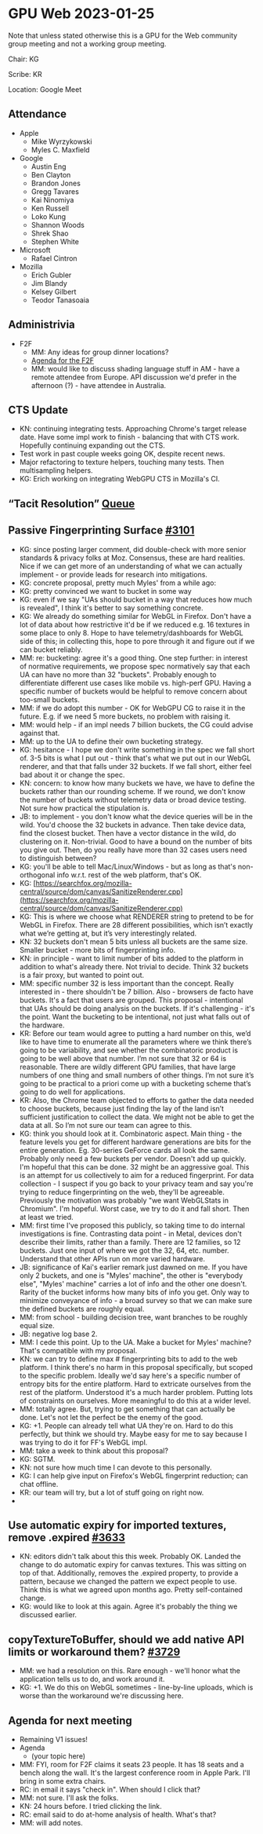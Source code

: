 

# GPU Web 2023-01-25

Note that unless stated otherwise this is a GPU for the Web community group meeting and not a working group meeting.

Chair: KG

Scribe: KR

Location: Google Meet


## Attendance



* Apple
    * Mike Wyrzykowski 
    * Myles C. Maxfield
* Google
    * Austin Eng
    * Ben Clayton
    * Brandon Jones
    * Gregg Tavares
    * Kai Ninomiya
    * Ken Russell
    * Loko Kung
    * Shannon Woods
    * Shrek Shao
    * Stephen White
* Microsoft
    * Rafael Cintron
* Mozilla
    * Erich Gubler
    * Jim Blandy
    * Kelsey Gilbert
    * Teodor Tanasoaia


## Administrivia



* F2F
    * MM: Any ideas for group dinner locations?
    * [Agenda for the F2F](https://docs.google.com/document/d/1bbwoAu7NZ5GAWAE12xUNZi08fRuSRDfYLzHxV6yFDF8/edit)
    * MM: would like to discuss shading language stuff in AM - have a remote attendee from Europe. API discussion we'd prefer in the afternoon (?) - have attendee in Australia.


## CTS Update



* KN: continuing integrating tests. Approaching Chrome's target release date. Have some impl work to finish - balancing that with CTS work. Hopefully continuing expanding out the CTS.
* Test work in past couple weeks going OK, despite recent news.
* Major refactoring to texture helpers, touching many tests. Then multisampling helpers.
* KG: Erich working on integrating WebGPU CTS in Mozilla's CI.


## “Tacit Resolution” [Queue](https://github.com/gpuweb/gpuweb/issues?q=label%3A%22tacit+resolution+queue%22)


## Passive Fingerprinting Surface [#3101](https://github.com/gpuweb/gpuweb/issues/3101)



* KG: since posting larger comment, did double-check with more senior standards & privacy folks at Moz. Consensus, these are hard realities. Nice if we can get more of an understanding of what we can actually implement - or provide leads for research into mitigations.
* KG: concrete proposal, pretty much Myles' from a while ago:
* KG: pretty convinced we want to bucket in some way
* KG: even if we say "UAs should bucket in a way that reduces how much is revealed", I think it's better to say something concrete.
* KG: We already do something similar for WebGL in Firefox. Don't have a lot of data about how restrictive it'd be if we reduced e.g. 16 textures in some place to only 8. Hope to have telemetry/dashboards for WebGL side of this; in collecting this, hope to pore through it and figure out if we can bucket reliably.
* MM: re: bucketing: agree it's a good thing. One step further: in interest of normative requirements, we propose spec normatively say that each UA can have no more than 32 "buckets". Probably enough to differentiate different use cases like mobile vs. high-perf GPU. Having a specific number of buckets would be helpful to remove concern about too-small buckets.
* MM: if we do adopt this number - OK for WebGPU CG to raise it in the future. E.g. if we need 5 more buckets, no problem with raising it.
* MM: would help - if an impl needs 7 billion buckets, the CG could advise against that.
* MM: up to the UA to define their own bucketing strategy.
* KG: hesitance - I hope we don't write something in the spec we fall short of. 3-5 bits is what I put out - think that's what we put out in our WebGL renderer, and that that falls under 32 buckets. If we fall short, either feel bad about it or change the spec.
* KN: concern: to know how many buckets we have, we have to define the buckets rather than our rounding scheme. If we round, we don't know the number of buckets without telemetry data or broad device testing. Not sure how practical the stipulation is.
* JB: to implement - you don't know what the device queries will be in the wild. You'd choose the 32 buckets in advance. Then take device data, find the closest bucket. Then have a vector distance in the wild, do clustering on it. Non-trivial. Good to have a bound on the number of bits you give out. Then, do you really have more than 32 cases users need to distinguish between?
* KG: you'll be able to tell Mac/Linux/Windows - but as long as that's non-orthogonal info w.r.t. rest of the web platform, that's OK.
* KG: [https://searchfox.org/mozilla-central/source/dom/canvas/SanitizeRenderer.cpp](https://searchfox.org/mozilla-central/source/dom/canvas/SanitizeRenderer.cpp) 
* KG: This is where we choose what RENDERER string to pretend to be for WebGL in Firefox. There are 28 different possibilities, which isn’t exactly what we’re getting at, but it’s very interestingly related.
* KN: 32 buckets don't mean 5 bits unless all buckets are the same size. Smaller bucket - more bits of fingerprinting info.
* KN: in principle - want to limit number of bits added to the platform in addition to what's already there. Not trivial to decide. Think 32 buckets is a fair proxy, but wanted to point out.
* MM: specific number 32 is less important than the concept. Really interested in - there shouldn't be 7 billion. Also - browsers de facto have buckets. It's a fact that users are grouped. This proposal - intentional that UAs should be doing analysis on the buckets. If it's challenging - it's the point. Want the bucketing to be intentional, not just what falls out of the hardware.
* KR: Before our team would agree to putting a hard number on this, we’d like to have time to enumerate all the parameters where we think there’s going to be variability, and see whether the combinatoric product is going to be well above that number. I’m not sure that 32 or 64 is reasonable. There are wildly different GPU families, that have large numbers of one thing and small numbers of other things. I’m not sure it’s going to be practical to a priori come up with a bucketing scheme that’s going to do well for applications.
* KR: Also, the Chrome team objected to efforts to gather the data needed to choose buckets, because just finding the lay of the land isn’t sufficient justification to collect the data. We might not be able to get the data at all. So I’m not sure our team can agree to this.
* KG: think you should look at it. Combinatoric aspect. Main thing - the feature levels you get for different hardware generations are bits for the entire generation. Eg. 30-series GeForce cards all look the same. Probably only need a few buckets per vendor. Doesn't add up quickly. I'm hopeful that this can be done. 32 might be an aggressive goal. This is an attempt for us collectively to aim for a reduced fingerprint. For data collection - I suspect if you go back to your privacy team and say you're trying to reduce fingerprinting on the web, they'll be agreeable. Previously the motivation was probably "we want WebGLStats in Chromium". I'm hopeful. Worst case, we try to do it and fall short. Then at least we tried.
* MM: first time I've proposed this publicly, so taking time to do internal investigations is fine. Contrasting data point - in Metal, devices don't describe their limits, rather than a family. There are 12 families, so 12 buckets. Just one input of where we got the 32, 64, etc. number. Understand that other APIs run on more varied hardware.
* JB: significance of Kai's earlier remark just dawned on me. If you have only 2 buckets, and one is "Myles' machine", the other is "everybody else", "Myles' machine" carries a lot of info and the other one doesn't. Rarity of the bucket informs how many bits of info you get. Only way to minimize conveyance of info - a broad survey so that we can make sure the defined buckets are roughly equal.
* MM: from school - building decision tree, want branches to be roughly equal size.
* JB: negative log base 2.
* MM: I cede this point. Up to the UA. Make a bucket for Myles' machine? That's compatible with my proposal.
* KN: we can try to define max # fingerprinting bits to add to the web platform. I think there's no harm in this proposal specifically, but scoped to the specific problem. Ideally we'd say here's a specific number of entropy bits for the entire platform. Hard to extricate ourselves from the rest of the platform. Understood it's a much harder problem. Putting lots of constraints on ourselves. More meaningful to do this at a wider level.
* MM: totally agree. But, trying to get something that can actually be done. Let's not let the perfect be the enemy of the good.
* KG: +1. People can already tell what UA they're on. Hard to do this perfectly, but think we should try. Maybe easy for me to say because I was trying to do it for FF's WebGL impl.
* MM: take a week to think about this proposal?
* KG: SGTM.
* KN: not sure how much time I can devote to this personally.
* KG: I can help give input on Firefox's WebGL fingerprint reduction; can chat offline.
* KR: our team will try, but a lot of stuff going on right now.
* 


## Use automatic expiry for imported textures, remove .expired [#3633](https://github.com/gpuweb/gpuweb/pull/3633)



* KN: editors didn't talk about this this week. Probably OK. Landed the change to do automatic expiry for canvas textures. This was sitting on top of that. Additionally, removes the .expired property, to provide a pattern, because we changed the pattern we expect people to use. Think this is what we agreed upon months ago. Pretty self-contained change.
* KG: would like to look at this again. Agree it's probably the thing we discussed earlier.


## copyTextureToBuffer, should we add native API limits or workaround them? [#3729](https://github.com/gpuweb/gpuweb/issues/3729)



* MM: we had a resolution on this. Rare enough - we'll honor what the application tells us to do, and work around it.
* KG: +1. We do this on WebGL sometimes - line-by-line uploads, which is worse than the workaround we're discussing here.


## Agenda for next meeting



* Remaining V1 issues!
* Agenda
    * (your topic here)
* MM: FYI, room for F2F claims it seats 23 people. It has 18 seats and a bench along the wall. It's the largest conference room in Apple Park. I'll bring in some extra chairs.
* RC: in email it says "check in". When should I click that?
* MM: not sure. I'll ask the folks.
* KN: 24 hours before. I tried clicking the link.
* RC: email said to do at-home analysis of health. What's that?
* MM: will add notes.

